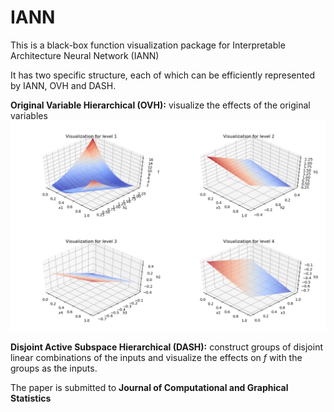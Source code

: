 # IANN
This is a black-box function visualization package for Interpretable Architecture Neural Network (IANN) 

It has two specific structure, each of which can be efficiently represented by IANN, OVH and DASH.   

**Original Variable Hierarchical (OVH):** visualize the effects of the original variables    
![image](./paper_fig/OVH_eg.png)  


**Disjoint Active Subspace Hierarchical (DASH):** construct groups of disjoint linear combinations of the inputs and visualize the effects on $f$ with the groups as the inputs.  


The paper is submitted to **Journal of Computational and Graphical Statistics**


